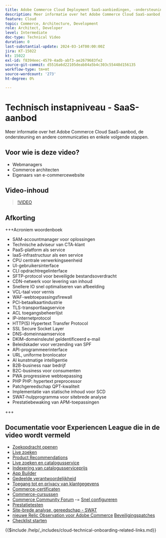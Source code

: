```yaml
---
title: Adobe Commerce Cloud Deployment SaaS-aanbiedingen, -ondersteuning en andere communicatie en enkele volgende stappen
description: Meer informatie over het Adobe Commerce Cloud SaaS-aanbod, de ondersteuning en andere communicaties en enkele volgende stappen.
feature: Cloud
topic: Commerce, Architecture, Development
role: Architect, Developer
level: Intermediate
doc-type: Technical Video
duration: 0
last-substantial-update: 2024-03-14T00:00:00Z
jira: KT-15022
kt: 15022
exl-id: f8394eec-4579-4adb-abf3-ae2679683fe2
source-git-commit: d5516a6d22105deab84a5b4c303c55448d156135
workflow-type: tm+mt
source-wordcount: '273'
ht-degree: 0%

---
```


# Technisch instapniveau - SaaS-aanbod

Meer informatie over het Adobe Commerce Cloud SaaS-aanbod, de ondersteuning en andere communicaties en enkele volgende stappen.

## Voor wie is deze video?

- Webmanagers
- Commerce architecten
- Eigenaars van e-commercewebsite

## Video-inhoud

>[!VIDEO](https://video.tv.adobe.com/v/3427902?learn=on)

## Afkorting

+++Acroniem woordenboek

- SAM-accountmanager voor oplossingen
- Technische adviseur van CTA-klant
- PaaS-platform als service
- IaaS-infrastructuur als een service
- CPU centrale verwerkingseenheid
- UI-gebruikersinterface
- CLI opdrachtregelinterface
- SFTP-protocol voor beveiligde bestandsoverdracht
- CDN-netwerk voor levering van inhoud
- Snellere IO snel optimaliseren van afbeelding
- VCL-taal voor vernis
- WAF-webtoepassingsfirewall
- PCI-betaalkaartindustrie
- TLS-transportlaagservice
- ACL toegangsbeheerlijst
- IP-internetprotocol
- HTTP(S) Hypertext Transfer Protocol
- SSL Secure Socket Layer
- DNS-domeinnaamservice
- DKIM-domeinsleutel geïdentificeerd e-mail
- Beleidskader voor verzending van SPF
- API-programmeerinterface
- URL, uniforme bronlocator
- AI kunstmatige intelligentie
- B2B-business naar bedrijf
- B2C-business voor consumenten
- PWA progressieve webtoepassing
- PHP PHP: hypertext preprocessor
- Patchgereedschap QPT-kwaliteit
- Implementatie van statische inhoud voor SCD
- SWAT-hulpprogramma voor sitebrede analyse
- Prestatiebewaking van APM-toepassingen

+++

## Documentatie voor Experiencen League die in de video wordt vermeld

- [Zoekopdracht openen](https://experienceleague.adobe.com/docs/commerce-cloud-service/user-guide/configure/service/opensearch.html)
- [Live zoeken](https://experienceleague.adobe.com/docs/commerce-merchant-services/live-search/overview.html)
- [Product Recommendations](https://experienceleague.adobe.com/docs/commerce-merchant-services/product-recommendations/overview.html)
- [Live zoeken en catalogusservice](https://experienceleague.adobe.com/docs/events/adobe-developers-live-recordings/2023/nov2023/nov-commerce/commerce-search-and-catalog-service.html)
- [Indexering van catalogusserviceprijs](https://experienceleague.adobe.com/docs/commerce-merchant-services/price-indexer/price-indexing.html)
- [App Builder](https://experienceleague.adobe.com/docs/commerce-learn/tutorials/adobe-developer-app-builder/app-builder-technical-overview.html)
- [Gedeelde verantwoordelijkheid](https://experienceleague.adobe.com/docs/commerce-operations/security-and-compliance/shared-responsibility.html)
- [Toegang tot en privacy van klantgegevens](https://experienceleague.adobe.com/docs/commerce-knowledge-base/kb/announcements/commerce-announcements/adobe-support-customer-data-access-and-privacy.html)
- [Commerce-certificaten](https://experienceleague.adobe.com/docs/certification/program/technical-certifications/ac/ac-overview.html)
- [Commerce-cursussen](https://learning.adobe.com/catalog.html?products=Commerce)
- [Commerce Community Forum](https://community.magento.com/)
-= [Snel configureren](https://experienceleague.adobe.com/docs/commerce-cloud-service/user-guide/cdn/setup-fastly/fastly-configuration.html)
- [Prestatietesten](https://experienceleague.adobe.com/docs/commerce-operations/deliver-commerce-at-scale/launch.html)
- [Site-brede analyse, gereedschap - SWAT](https://experienceleague.adobe.com/docs/commerce-knowledge-base/kb/support-tools/site-wide-analysis-tool/swat-tool-overview.html?)
- [nieuwe Relic Observation voor Adobe Commerce](https://experienceleague.adobe.com/docs/commerce-operations/tools/observation-for-adobe-commerce/intro.html)
  [Beveiligingspatches](https://experienceleague.adobe.com/docs/commerce-operations/release/notes/security-patches/overview.html)
- [Checklist starten](https://experienceleague.adobe.com/docs/commerce-cloud-service/user-guide/launch/checklist.html)

{{$include /help/_includes/cloud-technical-onboarding-related-links.md}}
